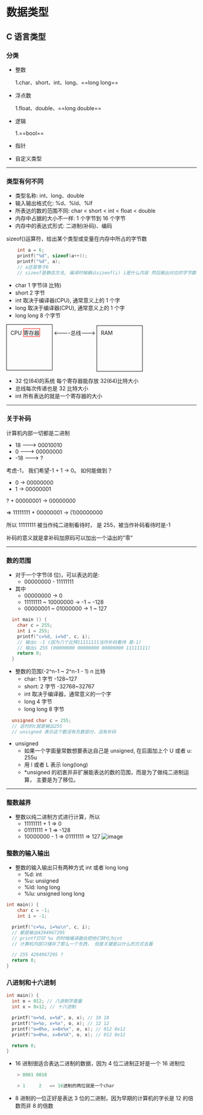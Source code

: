 # 数据类型

## C 语言类型

### 分类

- 整数

  1.char、short、int、long、==long long==

- 浮点数

  1.float、double、==long double==

- 逻辑

  1.==bool==

- 指针
- 自定义类型

---

### 类型有何不同

- 类型名称: int、long、double
- 输入输出格式化: %d、%ld、%lf
- 所表达的数的范围不同: char < short < int < float < double
- 内存中占据的大小不一样: 1 个字节到 16 个字节
- 内存中的表达式形式: 二进制(补码)、编码

sizeof()运算符，给出某个类型或变量在内存中所占的字节数

```c
    int a = 6;
    printf("%d", sizeof(a++));
    printf("%d", a);
    // a还是等于6
    // sizeof是静态方法, 编译时候确认sizeof(i) i是什么内容 然后输出对应的字节数
```

- char 1 字节(8 比特)
- short 2 字节
- int 取决于编译器(CPU), 通常意义上的 1 个字
- long 取决于编译器(CPU), 通常意义上的 1 个字
- long long 8 个字节

<html style="overflow:hidden">
<!--在这里插入内容-->
<span style="display:inline-block;padding:10px; width:100px;height:100px;border:1px solid black;">
    CPU
    <span style="display:inline-block;border:1px solid red;">寄存器</span>
</span>
<----总线--->
<span style="display:inline-block;padding:10px; width:100px;height:100px;border:1px solid black;">
    RAM
</span>

</html>

- 32 位(64)的系统 每个寄存器能存放 32(64)比特大小
- 总线每次传递也是 32 比特大小
- int 所有表达的就是一个寄存器的大小

---

### 关于补码

计算机内部一切都是二进制

- 18 ---> 00010010
- 0 ---> 00000000
- -18 ---> ?

考虑-1， 我们希望-1 + 1 -> 0。 如何能做到？

- 0 -> 00000000
- 1 -> 00000001

? + 00000001 -> 00000000

=> 11111111 + 00000001 -> (1)00000000

所以 11111111 被当作纯二进制看待时， 是 255，被当作补码看待时是-1

补码的意义就是拿补码加原码可以加出一个溢出的"零"

---

### 数的范围

- 对于一个字节(8 位)，可以表达的是:
  - 00000000 - 11111111
- 其中
  - 00000000 -> 0
  - 11111111 ~ 10000000 -> -1 ~ -128
  - 00000001 ~ 01000000 -> 1 ~ 127

```c
  int main () {
    char c = 255;
    int i = 255;
    printf("c=%d, i=%d", c, i);
    // 输出c -1 (因为八个比特11111111当作补码看待 是-1)
    // 输出i 255 (00000000 00000000 00000000 11111111)
    return 0;
  }
```

- 整数的范围(-2^n-1 ~ 2^n-1 - 1) n 比特
  - char: 1 字节 -128~127
  - short: 2 字节 -32768~32767
  - int 取决于编译器，通常意义的一个字
  - long 4 字节
  - long long 8 字节

```c
  unsigned char c = 255;
  // 这时的c就是输出255
  // unsigned 表示这个数没有负数部分，没有补码
```

- unsigned
  - 如果一个字面量常数想要表达自己是 unsigned, 在后面加上个 U 或者 u: 255u
  - 用 l 或者 L 表示 long(long)
  - \*unsigned 的初衷并非扩展能表达的数的范围，而是为了做纯二进制运算， 主要是为了移位。

---

### 整数越界

- 整数以纯二进制方式进行计算，所以
  - 11111111 + 1 => 0
  - 01111111 + 1 => -128
  - 10000000 - 1 => 01111111 => 127
    ![image](http://qiniumovie.hasakei66.com/github/jpg/char.pngchar.png)

### 整数的输入输出

- 整数的输入输出只有两种方式 int 或者 long long
  - %d: int
  - %u: unsigned
  - %ld: long long
  - %lu: unsigned long long

```c
int main() {
    char c = -1;
    int i = -1;

  printf("c=%u, i=%u\n", c, i);
  // 都是输出4294967295
  // printf打印 %u 的时候编译器会把他们转化为int
  // 计算机内部只储存了那么一个东西， 但是关键是以什么的方式去看

  // 255 4294967295 ?
  return 0;
}
```

### 八进制和十六进制

```c
int main() {
  int o = 012; // 八进制字面量
  int x = 0x12; // 十六进制

  printf("o=%d, x=%d", o, x); // 10 18
  printf("o=%o, x=%x", o, x); // 12 12
  printf("o=0%o, x=0x%x", o, x); // 012 0x12
  printf("o=0%o, x=0x%X", o, x); // 012 0x12

  return 0;
}
```

- 16 进制很适合表达二进制的数据，因为 4 位二进制正好是一个 16 进制位

```c
    > 0001 0010

    > 1     2   => 16进制的两位就是一个char
```

- 8 进制的一位正好是表达 3 位的二进制，因为早期的计算机的字长是 12 的倍数而非 8 的倍数
